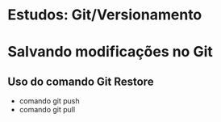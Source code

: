 # Estudos: Git/Versionamento


# Salvando modificações no Git

## Uso do comando Git Restore
* comando git push
* comando git pull
